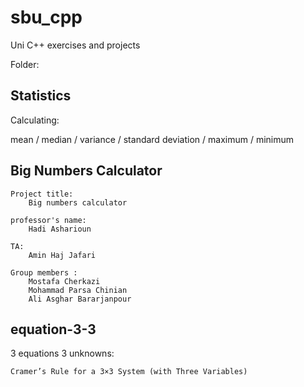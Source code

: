 # sbu_cpp
Uni C++ exercises and projects

Folder:

Statistics
--
Calculating:

mean / median / variance / standard deviation / maximum / minimum


Big Numbers Calculator
--
    Project title:
        Big numbers calculator

    professor's name:
        Hadi Asharioun

    TA:
        Amin Haj Jafari

    Group members :
        Mostafa Cherkazi
        Mohammad Parsa Chinian
        Ali Asghar Bararjanpour


equation-3-3
--
3 equations 3 unknowns:

    Cramer’s Rule for a 3×3 System (with Three Variables)
